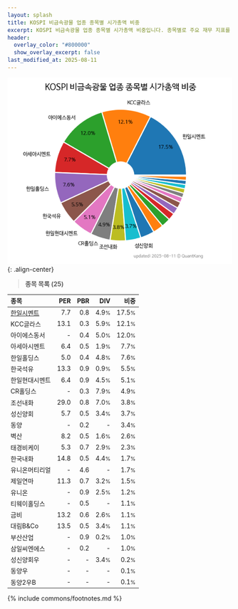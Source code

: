 ```yaml
---
layout: splash
title: KOSPI 비금속광물 업종 종목별 시가총액 비중
excerpt: KOSPI 비금속광물 업종 종목별 시가총액 비중입니다. 종목별로 주요 재무 지표를 함께 표시합니다.
header:
  overlay_color: "#800000"
  show_overlay_excerpt: false
last_modified_at: 2025-08-11
---
```



![KOSPI 비금속광물 업종 종목별 시가총액 비중](/stats/sector/images/kospi_업종_비금속광물_종목.png){: .align-center}


> **종목 목록 (25)**<a id="list"></a>

| **종목** | **PER** | **PBR** | **DIV** | **비중** |
| :------- | ------: | ------: | ------: | -------: |
| [한일시멘트](/300720/) | 7.7 | 0.8 | 4.9<small>%</small> | 17.5<small>%</small> |
| KCC글라스 | 13.1 | 0.3 | 5.9<small>%</small> | 12.1<small>%</small> |
| 아이에스동서 | - | 0.4 | 5.0<small>%</small> | 12.0<small>%</small> |
| 아세아시멘트 | 6.4 | 0.5 | 1.9<small>%</small> | 7.7<small>%</small> |
| 한일홀딩스 | 5.0 | 0.4 | 4.8<small>%</small> | 7.6<small>%</small> |
| 한국석유 | 13.3 | 0.9 | 0.9<small>%</small> | 5.5<small>%</small> |
| 한일현대시멘트 | 6.4 | 0.9 | 4.5<small>%</small> | 5.1<small>%</small> |
| CR홀딩스 | - | 0.3 | 7.9<small>%</small> | 4.9<small>%</small> |
| 조선내화 | 29.0 | 0.8 | 7.0<small>%</small> | 3.8<small>%</small> |
| 성신양회 | 5.7 | 0.5 | 3.4<small>%</small> | 3.7<small>%</small> |
| 동양 | - | 0.2 | - | 3.4<small>%</small> |
| 벽산 | 8.2 | 0.5 | 1.6<small>%</small> | 2.6<small>%</small> |
| 태경비케이 | 5.3 | 0.7 | 2.9<small>%</small> | 2.3<small>%</small> |
| 한국내화 | 14.8 | 0.5 | 4.4<small>%</small> | 1.7<small>%</small> |
| 유니온머티리얼 | - | 4.6 | - | 1.7<small>%</small> |
| 제일연마 | 11.3 | 0.7 | 3.2<small>%</small> | 1.5<small>%</small> |
| 유니온 | - | 0.9 | 2.5<small>%</small> | 1.2<small>%</small> |
| 티웨이홀딩스 | - | 0.5 | - | 1.1<small>%</small> |
| 금비 | 13.2 | 0.6 | 2.6<small>%</small> | 1.1<small>%</small> |
| 대림B&Co | 13.5 | 0.5 | 3.4<small>%</small> | 1.1<small>%</small> |
| 부산산업 | - | 0.9 | 0.2<small>%</small> | 1.0<small>%</small> |
| 삼일씨엔에스 | - | 0.2 | - | 1.0<small>%</small> |
| 성신양회우 | - | - | 3.4<small>%</small> | 0.2<small>%</small> |
| 동양우 | - | - | - | 0.1<small>%</small> |
| 동양2우B | - | - | - | 0.1<small>%</small> |

{% include commons/footnotes.md %}